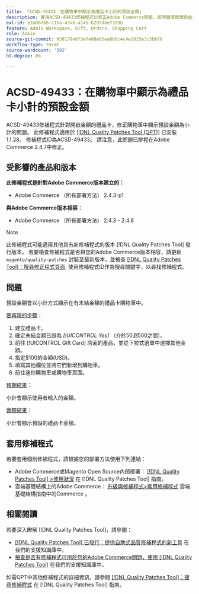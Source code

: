 ```yaml
---
title: 「ACSD-49433：在購物車中顯示為禮品卡小計的預設金額」
description: 套用ACSD-49433修補程式以修正Adobe Commerce問題，該問題導致預設金額在購物車中顯示為金額未結禮品卡的小計。
exl-id: e2a887bb-c15a-43a6-a145-b295deef399b
feature: Admin Workspace, Gift, Orders, Shopping Cart
role: Admin
source-git-commit: 958179e0f3efe08e65ea8b0c4c4e1015e3c5bb76
workflow-type: tm+mt
source-wordcount: '392'
ht-degree: 0%

---
```


# ACSD-49433：在購物車中顯示為禮品卡小計的預設金額

ACSD-49433修補程式針對開啟金額的禮品卡，修正購物車中顯示預設金額為小計的問題。 此修補程式適用於 [[!DNL Quality Patches Tool (QPT)]](/help/announcements/adobe-commerce-announcements/magento-quality-patches-released-new-tool-to-self-serve-quality-patches.md) 已安裝1.1.28。 修補程式ID為ACSD-49433。 請注意，此問題已排程在Adobe Commerce 2.4.7中修正。

## 受影響的產品和版本

**此修補程式是針對Adobe Commerce版本建立的：**

* Adobe Commerce （所有部署方法） 2.4.3-p1

**與Adobe Commerce版本相容：**

* Adobe Commerce （所有部署方法） 2.4.3 - 2.4.6

>[!NOTE]
>
>此修補程式可能適用其他具有新修補程式的版本 [!DNL Quality Patches Tool] 發行版本。 若要檢查修補程式是否與您的Adobe Commerce版本相容，請更新 `magento/quality-patches` 封裝至最新版本，並檢查 [[!DNL Quality Patches Tool]：搜尋修正程式頁面](https://experienceleague.adobe.com/tools/commerce-quality-patches/index.html). 使用修補程式ID作為搜尋關鍵字，以尋找修補程式。

## 問題

預設金額會以小計方式顯示在有未結金額的禮品卡購物車中。

<u>要再現的步驟</u>：

1. 建立禮品卡。
1. 確定未結金額已設為 *[!UICONTROL Yes]* （介於$50到$500之間）。
1. 前往 [!UICONTROL Gift Card] 店面的產品，並從下拉式選單中選擇其他金額。
1. 指定$100的金額(USD)。
1. 填寫其他欄位並將它們新增到購物車。
1. 前往迷你購物車或購物車頁面。

<u>預期結果</u>：

小計會顯示使用者輸入的金額。

<u>實際結果</u>：

小計會顯示預設的禮品卡金額。

## 套用修補程式

若要套用個別修補程式，請根據您的部署方法使用下列連結：

* Adobe Commerce或Magento Open Source內部部署： [[!DNL Quality Patches Tool] >使用狀況](https://experienceleague.adobe.com/docs/commerce-operations/tools/quality-patches-tool/usage.html) 在 [!DNL Quality Patches Tool] 指南。
* 雲端基礎結構上的Adobe Commerce： [升級與修補程式>套用修補程式](https://experienceleague.adobe.com/docs/commerce-cloud-service/user-guide/develop/upgrade/apply-patches.html) 雲端基礎結構指南中的Commerce 。

## 相關閱讀

若要深入瞭解 [!DNL Quality Patches Tool]，請參閱：

* [[!DNL Quality Patches Tool] 已發行：提供自助式品質修補程式的新工具](/help/announcements/adobe-commerce-announcements/magento-quality-patches-released-new-tool-to-self-serve-quality-patches.md) 在我們的支援知識庫中。
* [檢查是否有修補程式可用於您的Adobe Commerce問題，使用 [!DNL Quality Patches Tool]](/help/support-tools/patches-available-in-qpt-tool/check-patch-for-magento-issue-with-magento-quality-patches.md) 在我們的支援知識庫中。

如需QPT中其他修補程式的詳細資訊，請參閱 [[!DNL Quality Patches Tool]：搜尋修補程式](https://experienceleague.adobe.com/tools/commerce-quality-patches/index.html) 在 [!DNL Quality Patches Tool] 指南。
